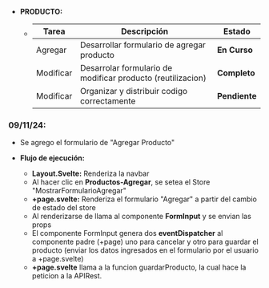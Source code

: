 - **PRODUCTO:**

  - | Tarea     | Descripción                                                 | Estado        |
    | --------- | ----------------------------------------------------------- | ------------- |
    | Agregar   | Desarrollar formulario de agregar producto                  | **En Curso**  |
    | Modificar | Desarrolar formulario de modificar producto (reutilizacion) | **Completo**  |
    | Modificar | Organizar y distribuir codigo correctamente                 | **Pendiente** |

### **09/11/24:**

- Se agrego el formulario de "Agregar Producto"
- **Flujo de ejecución:**

  - **Layout.Svelte:** Renderiza la navbar
  - Al hacer clic en **Productos-Agregar**, se setea el Store "MostrarFormularioAgregar"
  - **+page.svelte:** Renderiza el formulario "Agregar" a partir del cambio de estado del store
  - Al renderizarse de llama al componente **FormInput** y se envian las props
  - El componente FormInput genera dos **eventDispatcher** al componente padre (+page) uno para cancelar y otro para guardar el producto (enviar los datos ingresados en el formulario por el usuario a +page.svelte)
  - **+page.svelte** llama a la funcion guardarProducto, la cual hace la peticion a la APIRest.
